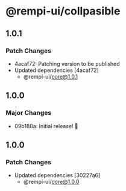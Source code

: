 # @rempi-ui/collpasible

## 1.0.1

### Patch Changes

- 4acaf72: Patching version to be published
- Updated dependencies [4acaf72]
  - @rempi-ui/core@1.0.1

## 1.0.0

### Major Changes

- 09b188a: Initial release! 🎉

## 1.0.0

### Patch Changes

- Updated dependencies [30227a6]
  - @rempi-ui/core@1.0.0
